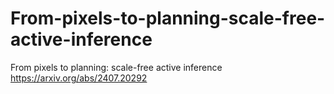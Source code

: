 # From-pixels-to-planning-scale-free-active-inference
From pixels to planning: scale-free active inference
https://arxiv.org/abs/2407.20292
